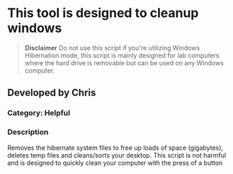 # This tool is designed to cleanup windows
> **Disclaimer** Do not use this script if you're utilizing Windows Hibernation mode, this script is mainly designed for lab computers where the hard drive is removable but can be used on any Windows computer.
## Developed by Chris
### Category: Helpful
### Description
Removes the hibernate system files to free up loads of space (gigabytes), deletes temp files and cleans/sorts your desktop. This script is not harmful and is designed to quickly clean your computer with the press of a button

